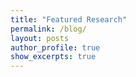 ```yaml
---
title: "Featured Research"
permalink: /blog/
layout: posts
author_profile: true
show_excerpts: true
---
```

